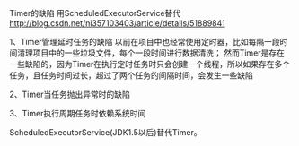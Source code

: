 Timer的缺陷 用ScheduledExecutorService替代 http://blog.csdn.net/ni357103403/article/details/51889841

1、Timer管理延时任务的缺陷
以前在项目中也经常使用定时器，比如每隔一段时间清理项目中的一些垃圾文件，每个一段时间进行数据清洗；
然而Timer是存在一些缺陷的，因为Timer在执行定时任务时只会创建一个线程，所以如果存在多个任务，且任务时间过长，超过了两个任务的间隔时间，会发生一些缺陷

2、Timer当任务抛出异常时的缺陷

3、Timer执行周期任务时依赖系统时间

ScheduledExecutorService(JDK1.5以后)替代Timer。
